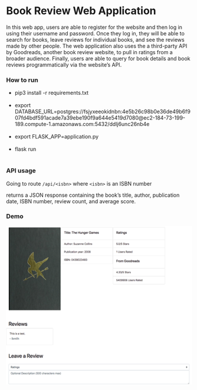 # Book Review Web Application

In this web app, users are able to register for the website and then log in using their username and password. Once they log in, they will be able to search for books, leave reviews for individual books, and see the reviews made by other people. The web application also uses the a third-party API by Goodreads, another book review website, to pull in ratings from a broader audience. Finally, users are able to query for book details and book reviews programmatically via the website’s API.

### How to run
<ul>
  <li> pip3 install -r requirements.txt </li> <br> 
  
  <li> export DATABASE_URL=postgres://fsjyxeeokidnbn:4e5b26c98b0e36de49b6f907fd4bdf591acade7a39ebe190f9a644e5419d7080@ec2-184-73-199-189.compute-1.amazonaws.com:5432/ddlj6unc26nb4e </li> <br> 

  <li> export FLASK_APP=application.py </li> <br> 

  <li> flask run </li> <br> 
</ul>

### API usage
Going to route `/api/<isbn>` where `<isbn>` is an ISBN number

returns a JSON response containing the book’s title, author, publication date, ISBN number, review count, and average score. 

### Demo
![alt text](https://github.com/ibmlih/bookreview/blob/master/demo.png)
